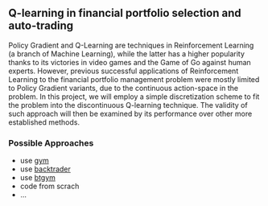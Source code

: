 ## Q-learning in financial portfolio selection and auto-trading

Policy Gradient and Q-Learning are techniques in Reinforcement Learning (a branch of Machine Learning), while the latter has a higher popularity thanks to its victories in video games and the Game of Go against human experts. However, previous successful applications of Reinforcement Learning to the financial portfolio management problem were mostly limited to Policy Gradient variants, due to the continuous action-space in the problem. In this project, we will employ a simple discretization scheme to fit the problem into the discontinuous Q-learning technique. The validity of such approach will then be examined by its performance over other more established methods.

### Possible Approaches

* use [gym](https://github.com/openai/gym)
* use [backtrader](https://github.com/backtrader/backtrader)
* use [btgym](https://github.com/Kismuz/btgym)
* code from scrach
* ...
